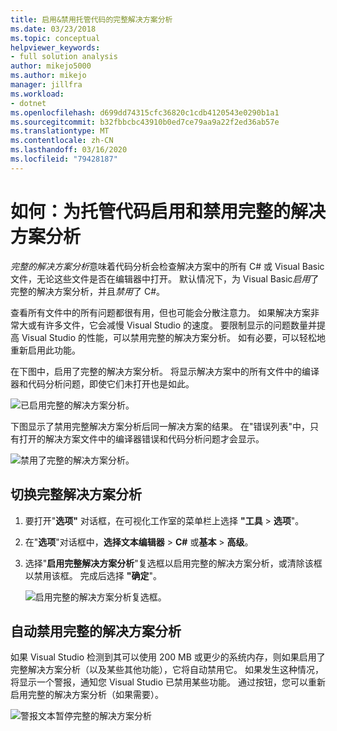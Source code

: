 ```yaml
---
title: 启用&禁用托管代码的完整解决方案分析
ms.date: 03/23/2018
ms.topic: conceptual
helpviewer_keywords:
- full solution analysis
author: mikejo5000
ms.author: mikejo
manager: jillfra
ms.workload:
- dotnet
ms.openlocfilehash: d699dd74315cfc36820c1cdb4120543e0290b1a1
ms.sourcegitcommit: b32fbbcbc43910b0ed7ce79aa9a22f2ed36ab57e
ms.translationtype: MT
ms.contentlocale: zh-CN
ms.lasthandoff: 03/16/2020
ms.locfileid: "79428187"
---
```

# <a name="how-to-enable-and-disable-full-solution-analysis-for-managed-code"></a>如何：为托管代码启用和禁用完整的解决方案分析

*完整的解决方案分析*意味着代码分析会检查解决方案中的所有 C# 或 Visual Basic 文件，无论这些文件是否在编辑器中打开。 默认情况下，为 Visual Basic*启用*了完整的解决方案分析，并且*禁用*了 C#。

查看所有文件中的所有问题都很有用，但也可能会分散注意力。 如果解决方案非常大或有许多文件，它会减慢 Visual Studio 的速度。 要限制显示的问题数量并提高 Visual Studio 的性能，可以禁用完整的解决方案分析。 如有必要，可以轻松地重新启用此功能。

在下图中，启用了完整的解决方案分析。 将显示解决方案中的所有文件中的编译器和代码分析问题，即使它们未打开也是如此。

![已启用完整的解决方案分析。](../code-quality/media/fsa_enabled.png)

下图显示了禁用完整解决方案分析后同一解决方案的结果。 在"错误列表"中，只有打开的解决方案文件中的编译器错误和代码分析问题才会显示。

![禁用了完整的解决方案分析。](../code-quality/media/fsa_disabled.png)

## <a name="toggle-full-solution-analysis"></a>切换完整解决方案分析

1. 要打开"**选项"** 对话框，在可视化工作室的菜单栏上选择 **"工具** > **选项**"。

1. 在"**选项**"对话框中，**选择文本编辑器** > **C#** 或**基本** > **高级**。

1. 选择"**启用完整解决方案分析**"复选框以启用完整的解决方案分析，或清除该框以禁用该框。 完成后选择 **"确定**"。

   ![启用完整的解决方案分析复选框。](../code-quality/media/options-enable-full-solution-analysis.png)

## <a name="automatically-disable-full-solution-analysis"></a>自动禁用完整的解决方案分析

如果 Visual Studio 检测到其可以使用 200 MB 或更少的系统内存，则如果启用了完整解决方案分析（以及某些其他功能），它将自动禁用它。 如果发生这种情况，将显示一个警报，通知您 Visual Studio 已禁用某些功能。 通过按钮，您可以重新启用完整的解决方案分析（如果需要）。

![警报文本暂停完整的解决方案分析](../code-quality/media/fsa_alert.png)
